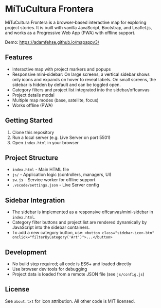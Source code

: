 
MíTuCultura Frontera
====================

MíTuCultura Frontera is a browser-based interactive map for exploring project stories. It is built with vanilla JavaScript, Bootstrap, and Leaflet.js, and works as a Progressive Web App (PWA) with offline support.

Demo: https://adamfehse.github.io/mapappv3/

## Features
- Interactive map with project markers and popups
- Responsive mini-sidebar: On large screens, a vertical sidebar shows only icons and expands on hover to reveal labels. On small screens, the sidebar is hidden by default and can be toggled open.
- Category filters and project list integrated into the sidebar/offcanvas
- Project details modal
- Multiple map modes (base, satellite, focus)
- Works offline (PWA)

## Getting Started
1. Clone this repository
2. Run a local server (e.g. Live Server on port 5501)
3. Open `index.html` in your browser

## Project Structure
- `index.html` - Main HTML file
- `js/` - Application logic (controllers, managers, UI)
- `sw.js` - Service worker for offline support
- `.vscode/settings.json` - Live Server config

## Sidebar Integration
- The sidebar is implemented as a responsive offcanvas/mini-sidebar in `index.html`.
- Category filter buttons and project list are rendered dynamically by JavaScript into the sidebar containers.
- To add a new category button, use:
	`<button class="sidebar-icon-btn" onclick="filterByCategory('Art')">...</button>`

## Development
- No build step required; all code is ES6+ and loaded directly
- Use browser dev tools for debugging
- Project data is loaded from a remote JSON file (see `js/config.js`)

## License
See `about.txt` for icon attribution. All other code is MIT licensed.
